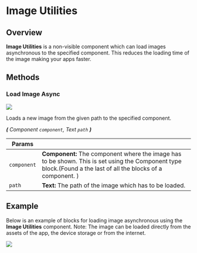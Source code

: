 # Image Utilities

## Overview
**Image Utilities** is a non-visible component which can load images asynchronous to the specified component. This reduces the loading time of the image making your apps faster.

## Methods

### Load Image Async

![](/assets/images/components/utilities/image-utilities/m_load-image-async.png)

Loads a new image from the given path to the specified component.

_**\(** Component `component`, Text `path` **\)**_

Params               |  []()       
-------------------- | ------- 
`component`          | **Component:**  The component where the image has to be shown. This is set using the Component type block.(Found a                          the last of all the blocks of a component. )
`path`               | **Text:** The path of the image which has to be loaded. 

## Example

Below is an example of blocks for loading image asynchronous using the **Image Utilities** component.
Note: The image can be loaded directly from the assets of the app, the device storage or from the internet.

![](/assets/images/components/utilities/image-utilities/eg_image-utilites.png)
